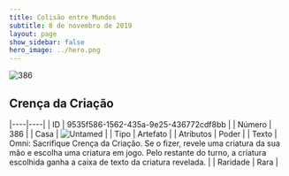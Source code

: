 ```yaml
---
title: Colisão entre Mundos
subtitle: 8 de novembro de 2019
layout: page
show_sidebar: false
hero_image: ../hero.png
---
```


![386](https://cdn.keyforgegame.com/media/card_front/pt/452_386_HHMF4V96C82H_pt.png)

## Crença da Criação

|----|----|
| ID | 9535f586-1562-435a-9e25-436772cdf8bb |
| Número | 386 |
| Casa | ![Untamed](https://archonarcana.com/images/thumb/b/bd/Untamed.png/22px-Untamed.png "Indomados") |
| Tipo | Artefato |
| Atributos | Poder |
| Texto | Omni: Sacrifique Crença da Criação. Se o fizer, revele uma criatura da sua mão e escolha uma criatura em jogo. Pelo restante do turno, a criatura escolhida ganha a caixa de texto da criatura revelada. |
| Raridade | Rara |
